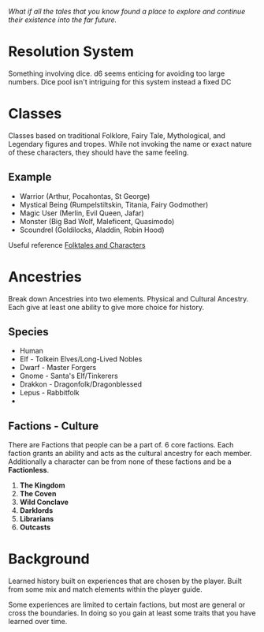 
*What if all the tales that you know found a place to explore and continue their existence into the far future.*

# Resolution System
Something involving dice. d6 seems enticing for avoiding too large numbers. Dice pool isn't intriguing for this system instead a fixed DC

# Classes
Classes based on traditional Folklore, Fairy Tale, Mythological, and Legendary figures and tropes. While not invoking the name or exact nature of these characters, they should have the same feeling.

## **Example**
- Warrior (Arthur, Pocahontas, St George)
- Mystical Being (Rumpelstiltskin, Titania, Fairy Godmother)
- Magic User (Merlin, Evil Queen, Jafar)
- Monster (Big Bad Wolf, Maleficent, Quasimodo)
- Scoundrel (Goldilocks, Aladdin, Robin Hood)

Useful reference [Folktales and Characters](https://allthetropes.org/wiki/Myth,_Legend_and_Folklore#Folktales_and_folktale_characters)

# Ancestries
Break down Ancestries into two elements. Physical and Cultural Ancestry. Each give at least one ability to give more choice for history.

## Species
- Human
- Elf - Tolkein Elves/Long-Lived Nobles
- Dwarf - Master Forgers
- Gnome - Santa's Elf/Tinkerers
- Drakkon - Dragonfolk/Dragonblessed
- Lepus - Rabbitfolk
- 
## Factions - Culture
There are Factions that people can be a part of. 6 core factions. Each faction grants an ability and acts as the cultural ancestry for each member. Additionally a character can be from none of these factions and be a **Factionless**.

1. **The Kingdom**
2. **The Coven**
3. **Wild Conclave**
4. **Darklords**
6. **Librarians**
5. **Outcasts**

# Background
Learned history built on experiences that are chosen by the player. Built from some mix and match elements within the player guide.

Some experiences are limited to certain factions, but most are general or cross the boundaries. In doing so you gain at least some traits that you have learned over time.

